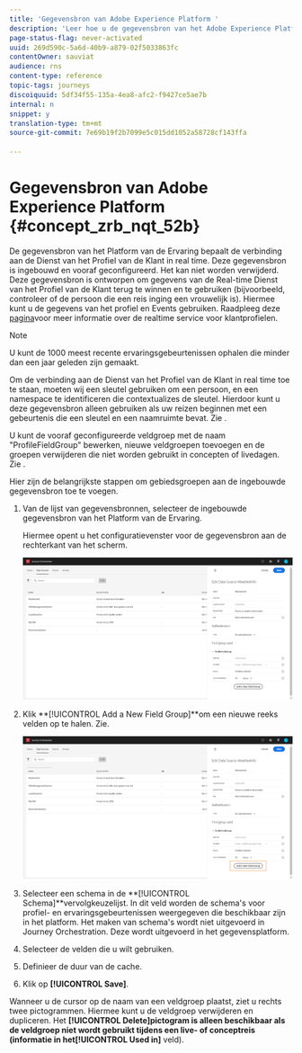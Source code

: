 ```yaml
---
title: 'Gegevensbron van Adobe Experience Platform '
description: 'Leer hoe u de gegevensbron van het Adobe Experience Platform configureert '
page-status-flag: never-activated
uuid: 269d590c-5a6d-40b9-a879-02f5033863fc
contentOwner: sauviat
audience: rns
content-type: reference
topic-tags: journeys
discoiquuid: 5df34f55-135a-4ea8-afc2-f9427ce5ae7b
internal: n
snippet: y
translation-type: tm+mt
source-git-commit: 7e69b19f2b7099e5c015dd1052a58728cf143ffa

---
```



# Gegevensbron van Adobe Experience Platform {#concept_zrb_nqt_52b}

De gegevensbron van het Platform van de Ervaring bepaalt de verbinding aan de Dienst van het Profiel van de Klant in real time. Deze gegevensbron is ingebouwd en vooraf geconfigureerd. Het kan niet worden verwijderd. Deze gegevensbron is ontworpen om gegevens van de Real-time Dienst van het Profiel van de Klant terug te winnen en te gebruiken (bijvoorbeeld, controleer of de persoon die een reis inging een vrouwelijk is). Hiermee kunt u de gegevens van het profiel en Events gebruiken. Raadpleeg deze [pagina](https://www.adobe.io/apis/cloudplatform/dataservices/profile-identity-segmentation/profile-identity-segmentation-services.html#!api-specification/markdown/narrative/technical_overview/unified_profile_architectural_overview/unified_profile_architectural_overview.md)voor meer informatie over de realtime service voor klantprofielen.

>[!NOTE]
>
>U kunt de 1000 meest recente ervaringsgebeurtenissen ophalen die minder dan een jaar geleden zijn gemaakt.

Om de verbinding aan de Dienst van het Profiel van de Klant in real time toe te staan, moeten wij een sleutel gebruiken om een persoon, en een namespace te identificeren die contextualizes de sleutel. Hierdoor kunt u deze gegevensbron alleen gebruiken als uw reizen beginnen met een gebeurtenis die een sleutel en een naamruimte bevat. Zie [](../building-journeys/journey.md).

U kunt de vooraf geconfigureerde veldgroep met de naam &quot;ProfileFieldGroup&quot; bewerken, nieuwe veldgroepen toevoegen en de groepen verwijderen die niet worden gebruikt in concepten of livedagen. Zie [](../datasource/field-groups.md).

Hier zijn de belangrijkste stappen om gebiedsgroepen aan de ingebouwde gegevensbron toe te voegen.

1. Van de lijst van gegevensbronnen, selecteer de ingebouwde gegevensbron van het Platform van de Ervaring.

   Hiermee opent u het configuratievenster voor de gegevensbron aan de rechterkant van het scherm.

   ![](../assets/journey23.png)

1. Klik **[!UICONTROL Add a New Field Group]**om een nieuwe reeks velden op te halen. Zie[](../datasource/field-groups.md).

   ![](../assets/journey24.png)

1. Selecteer een schema in de **[!UICONTROL Schema]**vervolgkeuzelijst. In dit veld worden de schema&#39;s voor profiel- en ervaringsgebeurtenissen weergegeven die beschikbaar zijn in het platform. Het maken van schema&#39;s wordt niet uitgevoerd in Journey Orchestration. Deze wordt uitgevoerd in het gegevensplatform.
1. Selecteer de velden die u wilt gebruiken.
1. Definieer de duur van de cache.
1. Klik op **[!UICONTROL Save]**.

Wanneer u de cursor op de naam van een veldgroep plaatst, ziet u rechts twee pictogrammen. Hiermee kunt u de veldgroep verwijderen en dupliceren. Het **[!UICONTROL Delete]**pictogram is alleen beschikbaar als de veldgroep niet wordt gebruikt tijdens een live- of conceptreis (informatie in het**[!UICONTROL Used in]** veld).
